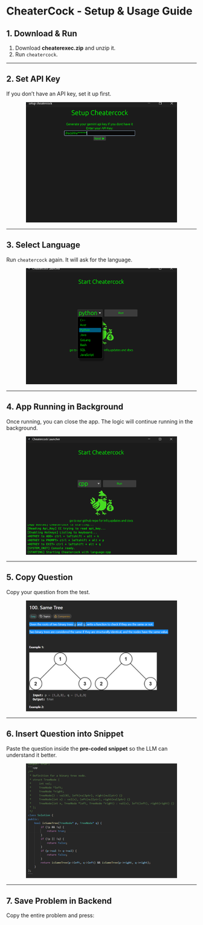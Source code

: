 # CheaterCock - Setup & Usage Guide

## 1. Download & Run
1. Download **cheaterexec.zip** and unzip it.  
2. Run `cheatercock`.

---

## 2. Set API Key
If you don’t have an API key, set it up first.

<p align="center">
  <img src="ccreadme/1.png" width="400" />
</p>

---

## 3. Select Language
Run `cheatercock` again. It will ask for the language.

<p align="center">
  <img src="ccreadme/3.png" width="400" />
</p>

---

## 4. App Running in Background
Once running, you can close the app. The logic will continue running in the background.

<p align="center">
  <img src="ccreadme/ccrunning.png" width="400" />
</p>

---

## 5. Copy Question
Copy your question from the test.

<p align="center">
  <img src="ccreadme/4.png" width="400" />
</p>

---

## 6. Insert Question into Snippet
Paste the question inside the **pre-coded snippet** so the LLM can understand it better.

<p align="center">
  <img src="ccreadme/5.png" width="400" />
</p>

---

## 7. Save Problem in Backend
Copy the entire problem and press:

